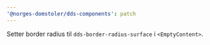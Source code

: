 ```yaml
---
'@norges-domstoler/dds-components': patch
---
```


Setter border radius til `dds-border-radius-surface` i `<EmptyContent>`.
